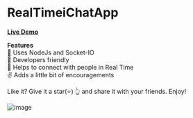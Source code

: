 # RealTimeiChatApp

<a href="https://real-time-ichat.netlify.app/"><b>Live Demo</b></a>

<b>Features</b><br>
📖 Uses NodeJs and Socket-IO<br>
🙌 Developers friendly<br>
🚀 Helps to connect with people in Real Time<br>
✌️ Adds a little bit of encouragements<br>


Like it?
Give it a star(⭐) 👆 and share it with your friends. Enjoy!

![image](https://user-images.githubusercontent.com/70130342/212541926-9140a79a-4738-4e60-9fe3-534ff6a61354.png)

